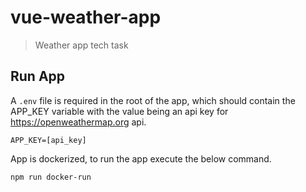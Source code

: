 # vue-weather-app

> Weather app tech task

## Run App

A `.env` file is required in the root of the app, which should contain the APP_KEY variable with the value being an api key for https://openweathermap.org api.
```env
APP_KEY=[api_key]
```

App is dockerized, to run the app execute the below command.

```bash
npm run docker-run
```
